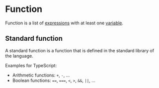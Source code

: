# Function

Function is a list of [expressions](Expression.md) with at least one [variable](Variable.md).

## Standard function

A standard function is a function that is defined in the standard library of the language.

Examples for TypeScript:

* Arithmetic functions: `+`, `-`, ...
* Boolean functions: `==`, `===`, `<`, `>`, `&&`, `||`, ...
